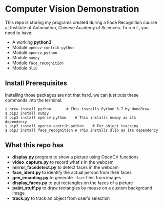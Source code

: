 Computer Vision Demonstration
=============================

This repo is storing my programs created during a Face Recognition course at
Institute of Automation, Chinese Academy of Sciences. To run it, you need to
have:

* A working **python3**
* Module `opencv-contrib-python`
* Module `opencv-python`
* Module `numpy`
* Module `face_recognition`
* Module `dlib`

## Install Prerequisites

Installing those packages are not that hard, we can just puts these commands
into the terminal:
```shell
$ brew install python		# This installs Python 3.7 by HomeBrew
$ pip3 install numpy
$ pip3 install opencv-python	# This installs numpy as its dependency
$ pip3 install opencv-contrib-python	# For object tracking
$ pip3 install face_recognition	# This installs dlib as its dependency
```

## What this repo has

* **display.py** program to show a picture using OpenCV functions
* **video\_capture.py** to record what's in the webcam
* **mirror\_facedetect.py** to detect faces in the webcam
* **face\_ident.py** to identify the actual person from their faces
* **gen\_encoding.py** to generate `.face` files from images
* **display\_faces.py** to put rectangles on the faces of a picture
* **paint\_stuff.py** to draw rectangles by mouse on a custom background image
* **track.py** to track an object from user's selection
